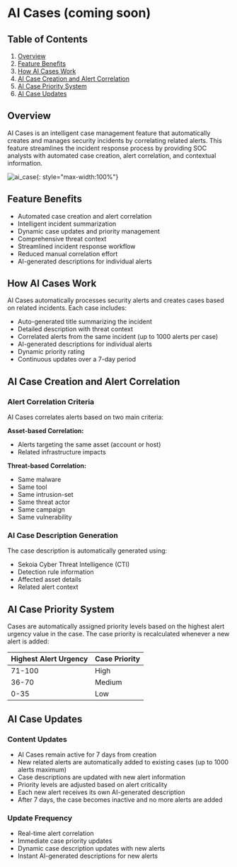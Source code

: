 # AI Cases (coming soon)

## Table of Contents
1. [Overview](#overview)
2. [Feature Benefits](#feature-benefits)
3. [How AI Cases Work](#how-ai-cases-work)
4. [AI Case Creation and Alert Correlation](#ai-case-creation-and-alert-correlation)
5. [AI Case Priority System](#ai-case-priority-system)
6. [AI Case Updates](#ai-case-updates)

## Overview
AI Cases is an intelligent case management feature that automatically creates and manages security incidents by correlating related alerts. This feature streamlines the incident response process by providing SOC analysts with automated case creation, alert correlation, and contextual information.

![ai_case](/assets/operation_center/ai-case.gif){: style="max-width:100%"}

## Feature Benefits
* Automated case creation and alert correlation
* Intelligent incident summarization
* Dynamic case updates and priority management
* Comprehensive threat context
* Streamlined incident response workflow
* Reduced manual correlation effort
* AI-generated descriptions for individual alerts

## How AI Cases Work
AI Cases automatically processes security alerts and creates cases based on related incidents. Each case includes:

* Auto-generated title summarizing the incident
* Detailed description with threat context
* Correlated alerts from the same incident (up to 1000 alerts per case)
* AI-generated descriptions for individual alerts
* Dynamic priority rating
* Continuous updates over a 7-day period

## AI Case Creation and Alert Correlation
### Alert Correlation Criteria
AI Cases correlates alerts based on two main criteria:

**Asset-based Correlation:**

* Alerts targeting the same asset (account or host)
* Related infrastructure impacts

**Threat-based Correlation:**

* Same malware
* Same tool
* Same intrusion-set
* Same threat actor
* Same campaign
* Same vulnerability

### AI Case Description Generation
The case description is automatically generated using:

* Sekoia Cyber Threat Intelligence (CTI)
* Detection rule information
* Affected asset details
* Related alert context

## AI Case Priority System
Cases are automatically assigned priority levels based on the highest alert urgency value in the case. The case priority is recalculated whenever a new alert is added:

| Highest Alert Urgency | Case Priority |
|------------------------|---------------|
| 71-100                 | High          |
| 36-70                  | Medium        |
| 0-35                   | Low           |

## AI Case Updates
### Content Updates
* AI Cases remain active for 7 days from creation
* New related alerts are automatically added to existing cases (up to 1000 alerts maximum)
* Case descriptions are updated with new alert information
* Priority levels are adjusted based on alert criticality
* Each new alert receives its own AI-generated description
* After 7 days, the case becomes inactive and no more alerts are added

### Update Frequency
* Real-time alert correlation
* Immediate case priority updates
* Dynamic case description updates with new alerts
* Instant AI-generated descriptions for new alerts